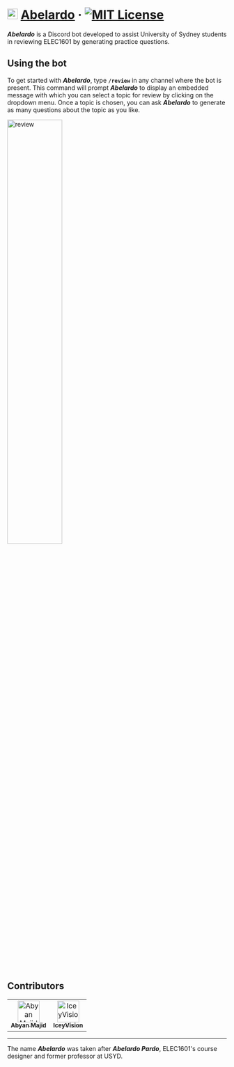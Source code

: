 # <img src="https://i.ibb.co/NssMsKn/Untitled-design-3-modified.png" alt="Abelardo Avatar" width="24"> [Abelardo](https://github.com/zetafy/abelardo) &middot; [![MIT License](https://img.shields.io/badge/license-MIT-red.svg)](https://github.com/zetafy/abelardo/blob/main/LICENSE)

***Abelardo*** is a Discord bot developed to assist University of Sydney students in reviewing ELEC1601 by generating practice questions.

## Using the bot

To get started with ***Abelardo***, type **`/review`** in any channel where the bot is present. This command will prompt ***Abelardo*** to display an embedded message with which you can select a topic for review by clicking on the dropdown menu. Once a topic is chosen, you can ask ***Abelardo*** to generate as many questions about the topic as you like.

<img src="https://github.com/zetafy/abelardo/assets/108279046/dccb76c1-aac6-4b9f-93eb-c56bfe737c16" alt="review" width="50%"> 

## Contributors

<table>
  <tr>
      <td align="center">
          <a href="https://github.com/abyanmajid">
              <img src="https://avatars.githubusercontent.com/u/108279046?v=4" width="50" alt="Abyan Majid" class="rounded-img"/>
              <br />
              <sub><b>Abyan Majid</b></sub>
          </a>
      </td>
      <td align="center">
          <a href="https://github.com/IceyVision">
              <img src="https://avatars.githubusercontent.com/u/71762059?v=4" width="50" alt="IceyVision" class="rounded-img"/>
              <br />
              <sub><b>IceyVision</b></sub>
          </a>
      </td>
  </tr>
</table>


---

The name ***Abelardo*** was taken after ***Abelardo Pardo***, ELEC1601's course designer and former professor at USYD.
